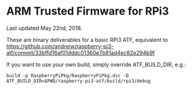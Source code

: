 ARM Trusted Firmware for RPi3
=============================

Last updated May 22nd, 2018.

These are binary deliverables for a basic RPi3 ATF, equivalent
to https://github.com/andreiw/raspberry-pi3-atf/commit/33bffd16af01dddc01360e7b81ad4ec82e294b9f

If you want to use your own build, simply override ATF_BUILD_DIR, e.g.:
```
build -p RaspberryPiPkg/RaspberryPiPkg.dsc -D ATF_BUILD_DIR=$PWD/raspberry-pi3-atf/build/rpi3/debug
```
